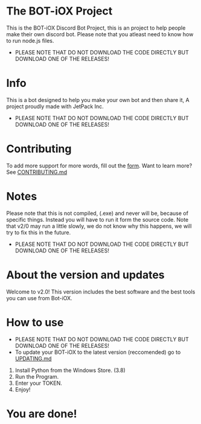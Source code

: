 # The BOT-iOX Project
This is the BOT-iOX Discord Bot Project, this is an project to help people make their own discord bot.
Please note that you atleast need to know how to run node.js files. 
+ PLEASE NOTE THAT DO NOT DOWNLOAD THE CODE DIRECTLY BUT DOWNLOAD ONE OF THE RELEASES!
# Info
This is a bot designed to help you make your own bot and then share it, A project proudly made with JetPack Inc.
+ PLEASE NOTE THAT DO NOT DOWNLOAD THE CODE DIRECTLY BUT DOWNLOAD ONE OF THE RELEASES!
# Contributing
To add more support for more words, fill out the [form](https://forms.gle/cCwuWSkNXt8ZMjyZ9). Want to learn more? See [CONTRIBUTING.md](CONTRIBUTING.md)
# Notes
Please note that this is not compiled, (.exe) and never will be, because of specific things. Instead you will have to run it form the source code.
Note that v2/0 may run a little slowly, we do not know why this happens, we will try to fix this in the future.
+ PLEASE NOTE THAT DO NOT DOWNLOAD THE CODE DIRECTLY BUT DOWNLOAD ONE OF THE RELEASES!
# About the version and updates
Welcome to v2.0! This version includes the best software and the best tools you can use from Bot-iOX.
	
# How to use
+ PLEASE NOTE THAT DO NOT DOWNLOAD THE CODE DIRECTLY BUT DOWNLOAD ONE OF THE RELEASES!
+ To update your BOT-iOX to the latest version (reccomended) go to [UPDATING.md](UPDATING.md)
1. Install Python from the Windows Store. (3.8)
2. Run the Program.
3. Enter your TOKEN. 
4. Enjoy!

# You are done!
